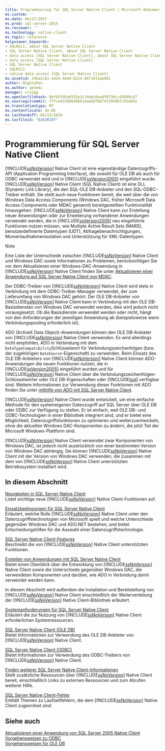 ```yaml
---
title: Programmierung für SQL Server Native Client | Microsoft-Dokumentation
ms.custom: ''
ms.date: 04/27/2017
ms.prod: sql-server-2014
ms.reviewer: ''
ms.technology: native-client
ms.topic: reference
helpviewer_keywords:
- SQLNCLI, about SQL Server Native Client
- SQL Server Native Client, about SQL Server Native Client
- data access [SQL Server Native Client], about SQL Server Native Client
- data access [SQL Server Native Client]
- SQL Server Native Client
- SQLNCLI
- native data access [SQL Server Native Client]
ms.assetid: 14ba2cb1-a424-4e4d-b224-0bf1015ab801
author: MightyPen
ms.author: genemi
manager: craigg
ms.openlocfilehash: 8ef03fd5a9332e1c14a8c0eadf0730ccd5609c87
ms.sourcegitcommit: f7fced330b64d6616aeb8766747295807c92dd41
ms.translationtype: MT
ms.contentlocale: de-DE
ms.lasthandoff: 04/23/2019
ms.locfileid: "62638197"
---
```

# <a name="sql-server-native-client-programming"></a>Programmierung für SQL Server Native Client
  [!INCLUDE[ssNoVersion](../../includes/ssnoversion-md.md)] Native Client ist eine eigenständige Datenzugriffs-API (Application Programming Interface), die sowohl für OLE DB als auch für ODBC verwendet wird und in [!INCLUDE[ssVersion2005](../../includes/ssversion2005-md.md)] eingeführt wurde. [!INCLUDE[ssNoVersion](../../includes/ssnoversion-md.md)] Native Client (SQL Native Client) ist eine DLL (Dynamic Link Library), die den SQL-OLE DB-Anbieter und den SQL-ODBC-Treiber enthält. Sie stellt auch neue Funktionen bereit, die weit über die von Windows Data Access Components (Windows DAC, früher Microsoft Data Access Components oder MDAC genannt) bereitgestellten Funktionalität hinausgehen. [!INCLUDE[ssNoVersion](../../includes/ssnoversion-md.md)] Native Client kann zur Erstellung neuer Anwendungen oder zur Erweiterung vorhandener Anwendungen verwendet werden, die in [!INCLUDE[ssVersion2005](../../includes/ssversion2005-md.md)] neu eingeführte Funktionen nutzen müssen, wie Multiple Active Result Sets (MARS), benutzerdefinierte Datentypen (UDT), Abfragebenachrichtigungen, Momentaufnahmenisolation und Unterstützung für XML-Datentypen.  
  
> [!NOTE]  
>  Eine Liste der Unterschiede zwischen [!INCLUDE[ssNoVersion](../../includes/ssnoversion-md.md)] Native Client und Windows DAC sowie Informationen zu Problemen, berücksichtigen Sie vor dem Aktualisieren einer Windows-DAC-Anwendung in [!INCLUDE[ssNoVersion](../../includes/ssnoversion-md.md)] Native Client finden Sie unter [Aktualisieren einer Anwendung auf SQL Server Native Client von MDAC](applications/updating-an-application-to-sql-server-native-client-from-mdac.md).  
  
 Der ODBC-Treiber von [!INCLUDE[ssNoVersion](../../includes/ssnoversion-md.md)] Native Client wird stets in Verbindung mit dem ODBC-Treiber-Manager verwendet, der zum Lieferumfang von Windows DAC gehört. Der OLE DB-Anbieter von [!INCLUDE[ssNoVersion](../../includes/ssnoversion-md.md)] Native Client kann in Verbindung mit den OLE DB-Basisdiensten von Windows DAC verwendet werden, dies wird jedoch nicht vorausgesetzt. Ob die Basisdienste verwendet werden oder nicht, hängt von den Anforderungen der jeweiligen Anwendung ab (beispielsweise wenn Verbindungspooling erforderlich ist).  
  
 ADO (ActiveX Data Object)-Anwendungen können den OLE DB-Anbieter von [!INCLUDE[ssNoVersion](../../includes/ssnoversion-md.md)] Native Client verwenden. Es wird allerdings nicht empfohlen, ADO in Verbindung mit dem `DataTypeCompatibility`Schlüsselwort für Verbindungszeichenfolgen (bzw. der zugehörigen `DataSource`-Eigenschaft) zu verwenden. Beim Einsatz des OLE DB-Anbieters von [!INCLUDE[ssNoVersion](../../includes/ssnoversion-md.md)] Native Client können ADO-Anwendungen die neuen Funktionen nutzen, die in [!INCLUDE[ssVersion2005](../../includes/ssversion2005-md.md)] eingeführt wurden und für [!INCLUDE[ssNoVersion](../../includes/ssnoversion-md.md)] Native Client über die Verbindungszeichenfolgen-Schlüsselwörter oder OLE DB-Eigenschaften oder [!INCLUDE[tsql](../../includes/tsql-md.md)] verfügbar sind. Weitere Informationen zur Verwendung dieser Funktionen mit ADO finden Sie unter [mithilfe von ADO mit SQL Server Native Client](applications/using-ado-with-sql-server-native-client.md).  
  
 [!INCLUDE[ssNoVersion](../../includes/ssnoversion-md.md)] Native Client wurde entwickelt, um eine einfache Methode für den systemeigenen Datenzugriff auf SQL Server über OLE DB oder ODBC zur Verfügung zu stellen. Er ist einfach, weil OLE DB- und ODBC-Technologien in einer Bibliothek integriert sind, und er bietet eine Möglichkeit, Datenzugriffsfunktionen zu optimieren und weiterzuentwickeln, ohne die aktuellen Windows DAC-Komponenten zu ändern, die jetzt Teil der Microsoft Windows-Plattform sind.  
  
 [!INCLUDE[ssNoVersion](../../includes/ssnoversion-md.md)] Native Client verwendet zwar Komponenten von Windows DAC, ist jedoch nicht ausdrücklich von einer bestimmten Version von Windows DAC abhängig. Sie können [!INCLUDE[ssNoVersion](../../includes/ssnoversion-md.md)] Native Client mit der Version von Windows DAC verwenden, die zusammen mit dem von [!INCLUDE[ssNoVersion](../../includes/ssnoversion-md.md)] Native Client unterstützten Betriebssystem installiert wird.  
  
## <a name="in-this-section"></a>In diesem Abschnitt  
 [Neuigkeiten in SQL Server Native Client](sql-server-native-client.md)  
 Listet wichtige neue [!INCLUDE[ssNoVersion](../../includes/ssnoversion-md.md)] Native Client-Funktionen auf.  
  
 [Einsatzbedingungen für SQL Server Native Client](when-to-use-sql-server-native-client.md)  
 Erläutert, welche Rolle [!INCLUDE[ssNoVersion](../../includes/ssnoversion-md.md)] Native Client unter den Datenzugriffstechnologien von Microsoft spielt und welche Unterschiede gegenüber Windows DAC und ADO.NET bestehen, und bietet Entscheidungshilfen für die Auswahl einer Datenzugriffstechnologie.  
  
 [SQL Server Native Client-Features](features/sql-server-native-client-features.md)  
 Beschreibt die von [!INCLUDE[ssNoVersion](../../includes/ssnoversion-md.md)] Native Client unterstützten Funktionen.  
  
 [Erstellen von Anwendungen mit SQL Server Native Client](applications/building-applications-with-sql-server-native-client.md)  
 Bietet einen Überblick über die Entwicklung von [!INCLUDE[ssNoVersion](../../includes/ssnoversion-md.md)] Native Client sowie die Unterschiede gegenüber Windows DAC, die verwendeten Komponenten und darüber, wie ADO in Verbindung damit verwendet werden kann.  
  
 In diesem Abschnitt wird außerdem die Installation und Bereitstellung von [!INCLUDE[ssNoVersion](../../includes/ssnoversion-md.md)] Native Client einschließlich der Weiterverteilung der [!INCLUDE[ssNoVersion](../../includes/ssnoversion-md.md)] Native Client-Bibliothek erläutert.  
  
 [Systemanforderungen für SQL Server Native Client](system-requirements-for-sql-server-native-client.md)  
 Erläutert die zur Nutzung von [!INCLUDE[ssNoVersion](../../includes/ssnoversion-md.md)] Native Client erforderlichen Systemressourcen.  
  
 [SQL Server Native Client &#40;OLE DB&#41;](ole-db/sql-server-native-client-ole-db.md)  
 Bietet Informationen zur Verwendung des OLE DB-Anbieter von [!INCLUDE[ssNoVersion](../../includes/ssnoversion-md.md)] Native Client.  
  
 [SQL Server Native Client &#40;ODBC&#41;](odbc/sql-server-native-client-odbc.md)  
 Bietet Informationen zur Verwendung des ODBC-Treibers von [!INCLUDE[ssNoVersion](../../includes/ssnoversion-md.md)] Native Client.  
  
 [Finden weiterer SQL Server Native Client-Informationen](finding-more-sql-server-native-client-information.md)  
 Stellt zusätzliche Ressourcen über [!INCLUDE[ssNoVersion](../../includes/ssnoversion-md.md)] Native Client bereit, einschließlich Links zu externen Ressourcen und zum Abrufen weiterer Hilfe.  
  
 [SQL Server Native Client-Fehler](../native-client-ole-db-errors/errors.md)  
 Enthält Themen zu Laufzeitfehlern, die dem [!INCLUDE[ssNoVersion](../../includes/ssnoversion-md.md)] Native Client zugeordnet sind.  
  
## <a name="see-also"></a>Siehe auch  
 [Aktualisieren einer Anwendung von SQL Server 2005 Native Client](applications/updating-an-application-from-sql-server-2005-native-client.md)   
 [Vorgehensweisen zu ODBC](../native-client-odbc-how-to/odbc-how-to-topics.md)   
 [Vorgehensweisen für OLE DB](../native-client-ole-db-how-to/ole-db-how-to-topics.md)  
  
  
